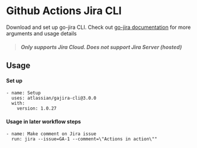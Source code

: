 # Github Actions Jira CLI

Download and set up go-jira CLI. Check out [go-jira documentation](https://github.com/Netflix-Skunkworks/go-jira) for more arguments and usage details

> ##### Only supports Jira Cloud. Does not support Jira Server (hosted)

## Usage

#### Set up 
```
- name: Setup
  uses: atlassian/gajira-cli@3.0.0
  with:
    version: 1.0.27
```

#### Usage in later workflow steps
```
- name: Make comment on Jira issue
  run: jira --issue=GA-1 --comment=\"Actions in action\""
```
